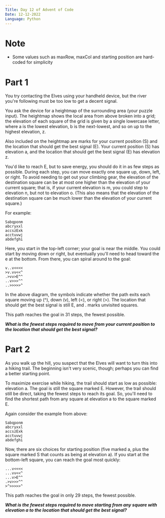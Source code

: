 ```yaml
---
Title: Day 12 of Advent of Code
Date: 12-12-2022
Language: Python
---
```


# Note
- Some values such as maxRow, maxCol and starting position are hard-coded for simplicity

# Part 1

You try contacting the Elves using your handheld device, but the river you're following must be too low to get a decent signal.

You ask the device for a heightmap of the surrounding area (your puzzle input). The heightmap shows the local area from above broken into a grid; the elevation of each square of the grid is given by a single lowercase letter, where a is the lowest elevation, b is the next-lowest, and so on up to the highest elevation, z.

Also included on the heightmap are marks for your current position (S) and the location that should get the best signal (E). Your current position (S) has elevation a, and the location that should get the best signal (E) has elevation z.

You'd like to reach E, but to save energy, you should do it in as few steps as possible. During each step, you can move exactly one square up, down, left, or right. To avoid needing to get out your climbing gear, the elevation of the destination square can be at most one higher than the elevation of your current square; that is, if your current elevation is m, you could step to elevation n, but not to elevation o. (This also means that the elevation of the destination square can be much lower than the elevation of your current square.)

For example:
```
Sabqponm
abcryxxl
accszExk
acctuvwj
abdefghi
```
Here, you start in the top-left corner; your goal is near the middle. You could start by moving down or right, but eventually you'll need to head toward the e at the bottom. From there, you can spiral around to the goal:
```
v..v<<<<
>v.vv<<^
.>vv>E^^
..v>>>^^
..>>>>>^
```
In the above diagram, the symbols indicate whether the path exits each square moving up (^), down (v), left (<), or right (>). The location that should get the best signal is still E, and . marks unvisited squares.

This path reaches the goal in 31 steps, the fewest possible.

***What is the fewest steps required to move from your current position to the location that should get the best signal?***

# Part 2

As you walk up the hill, you suspect that the Elves will want to turn this into a hiking trail. The beginning isn't very scenic, though; perhaps you can find a better starting point.

To maximize exercise while hiking, the trail should start as low as possible: elevation a. The goal is still the square marked E. However, the trail should still be direct, taking the fewest steps to reach its goal. So, you'll need to find the shortest path from any square at elevation a to the square marked E.

Again consider the example from above:
```
Sabqponm
abcryxxl
accszExk
acctuvwj
abdefghi
```
Now, there are six choices for starting position (five marked a, plus the square marked S that counts as being at elevation a). If you start at the bottom-left square, you can reach the goal most quickly:
```
...v<<<<
...vv<<^
...v>E^^
.>v>>>^^
>^>>>>>^
```
This path reaches the goal in only 29 steps, the fewest possible.

***What is the fewest steps required to move starting from any square with elevation a to the location that should get the best signal?***
